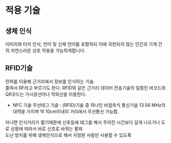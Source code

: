 # 적용 기술
## 생체 인식
이미지와 터치 인식, 언어 및 신체 언어를 포함하되 이에 국한되지 않는 인간과 기계 간의 자연스러운 상호 작용을 가능하게합니다.

## RFID기술  
전파를 이용해 근거리에서 정보를 인식하는 기술.   
줄여서 RF라고 부르기도 한다. RFID와 같은 근거리 데이터 전송기술의 일종인 바코드와 QR코드는 가시광선이나 적외선을 이용한다.
- NFC 기술
무선태그 기술 : (RFID)기술 중 하나인 비접촉식 통신기술 13.56 MHz의 대역을 가지며 약 10cm이내의 거리에서 무선통신 가능함.              

아니면 인식거리가 짧기때문에 신호등에 태그를 해서 주어진 시간보다 길게 나오거나 도로 상황에 따라서 바로 신호로 바뀌는 팔찌  
도난 방지를 위해 생체인식으로 해서 지정된 사람만 사용할 수 있도록  
